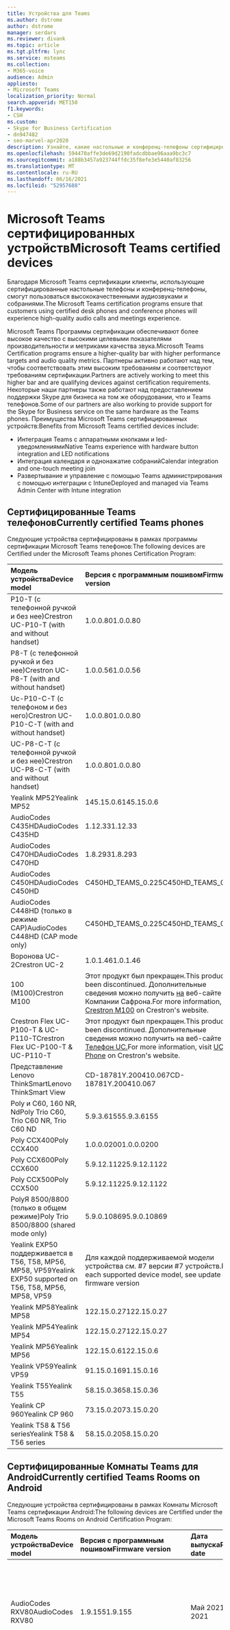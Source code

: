 ```yaml
---
title: Устройства для Teams
ms.author: dstrome
author: dstrome
manager: serdars
ms.reviewer: divank
ms.topic: article
ms.tgt.pltfrm: lync
ms.service: msteams
ms.collection:
- M365-voice
audience: Admin
appliesto:
- Microsoft Teams
localization_priority: Normal
search.appverid: MET150
f1.keywords:
- CSH
ms.custom:
- Skype for Business Certification
- dn947482
- seo-marvel-apr2020
description: Узнайте, какие настольные и конференц-телефоны сертифицированы для Microsoft Teams для получения наилучших результатов.
ms.openlocfilehash: 594470affe3de69d2190fadcdbbae96aaa9bc3c7
ms.sourcegitcommit: a188b3457a923744ffdc35f8efe3e5440af83256
ms.translationtype: MT
ms.contentlocale: ru-RU
ms.lasthandoff: 06/16/2021
ms.locfileid: "52957688"
---
```

# <a name="microsoft-teams-certified-devices"></a><span data-ttu-id="11797-103">Microsoft Teams сертифицированных устройств</span><span class="sxs-lookup"><span data-stu-id="11797-103">Microsoft Teams certified devices</span></span>

<span data-ttu-id="11797-104">Благодаря Microsoft Teams сертификации клиенты, использующие сертифицированные настольные телефоны и конференц-телефоны, смогут пользоваться высококачественными аудиозвуками и собраниями.</span><span class="sxs-lookup"><span data-stu-id="11797-104">The Microsoft Teams certification programs ensure that customers using certified desk phones and conference phones will experience high-quality audio calls and meetings experience.</span></span>

<span data-ttu-id="11797-105">Microsoft Teams Программы сертификации обеспечивают более высокое качество с высокими целевыми показателями производительности и метриками качества звука.</span><span class="sxs-lookup"><span data-stu-id="11797-105">Microsoft Teams Certification programs ensure a higher-quality bar with higher performance targets and audio quality metrics.</span></span> <span data-ttu-id="11797-106">Партнеры активно работают над тем, чтобы соответствовать этим высоким требованиям и соответствуют требованиям сертификации.</span><span class="sxs-lookup"><span data-stu-id="11797-106">Partners are actively working to meet this higher bar and are qualifying devices against certification requirements.</span></span> <span data-ttu-id="11797-107">Некоторые наши партнеры также работают над предоставлением поддержки Skype для бизнеса на том же оборудовании, что и Teams телефонов.</span><span class="sxs-lookup"><span data-stu-id="11797-107">Some of our partners are also working to provide support for the Skype for Business service on the same hardware as the Teams phones.</span></span> <span data-ttu-id="11797-108">Преимущества Microsoft Teams сертифицированных устройств:</span><span class="sxs-lookup"><span data-stu-id="11797-108">Benefits from Microsoft Teams certified devices include:</span></span>

- <span data-ttu-id="11797-109">Интеграция Teams с аппаратными кнопками и led-уведомлениями</span><span class="sxs-lookup"><span data-stu-id="11797-109">Native Teams experience with hardware button integration and LED notifications</span></span>
- <span data-ttu-id="11797-110">Интеграция календаря и однонажатие собраний</span><span class="sxs-lookup"><span data-stu-id="11797-110">Calendar integration and one-touch meeting join</span></span>
- <span data-ttu-id="11797-111">Развертывание и управление с помощью Teams администрирования с помощью интеграции с Intune</span><span class="sxs-lookup"><span data-stu-id="11797-111">Deployed and managed via Teams Admin Center with Intune integration</span></span>

## <a name="currently-certified-teams-phones"></a><span data-ttu-id="11797-112">Сертифицированные Teams телефонов</span><span class="sxs-lookup"><span data-stu-id="11797-112">Currently certified Teams phones</span></span>

<span data-ttu-id="11797-113">Следующие устройства сертифицированы в рамках программы сертификации Microsoft Teams телефонов:</span><span class="sxs-lookup"><span data-stu-id="11797-113">The following devices are Certified under the Microsoft Teams phones Certification Program:</span></span>

|<span data-ttu-id="11797-114">Модель устройства</span><span class="sxs-lookup"><span data-stu-id="11797-114">Device model</span></span>                         | <span data-ttu-id="11797-115">Версия с программным пошивом</span><span class="sxs-lookup"><span data-stu-id="11797-115">Firmware version</span></span>                                                                                                                                                                                                                           | <span data-ttu-id="11797-116">Дата выпуска</span><span class="sxs-lookup"><span data-stu-id="11797-116">Release date</span></span>
|:---------------------------------------|:-------------------------------------------------------------------------------------------------------------------------------------------------------------------------------------------------------------------------------------------|:-----------------------------|
| <span data-ttu-id="11797-117">P10-T (с телефонной ручкой и без нее)</span><span class="sxs-lookup"><span data-stu-id="11797-117">Crestron UC-P10-T (with and without handset)</span></span>    | <span data-ttu-id="11797-118">1.0.0.80</span><span class="sxs-lookup"><span data-stu-id="11797-118">1.0.0.80</span></span>                                                 | <span data-ttu-id="11797-119">Май 2021 г.</span><span class="sxs-lookup"><span data-stu-id="11797-119">May 2021</span></span>             |
| <span data-ttu-id="11797-120">P8-T (с телефонной ручкой и без нее)</span><span class="sxs-lookup"><span data-stu-id="11797-120">Crestron UC-P8-T (with and without handset)</span></span>     | <span data-ttu-id="11797-121">1.0.0.56</span><span class="sxs-lookup"><span data-stu-id="11797-121">1.0.0.56</span></span>                                                 | <span data-ttu-id="11797-122">Февраль 2021 г.</span><span class="sxs-lookup"><span data-stu-id="11797-122">February 2021</span></span>        
| <span data-ttu-id="11797-123">Uc-P10-C-T (с телефоном и без него)</span><span class="sxs-lookup"><span data-stu-id="11797-123">Crestron UC-P10-C-T (with and without handset)</span></span>  | <span data-ttu-id="11797-124">1.0.0.80</span><span class="sxs-lookup"><span data-stu-id="11797-124">1.0.0.80</span></span>                                                 | <span data-ttu-id="11797-125">Май 2021 г.</span><span class="sxs-lookup"><span data-stu-id="11797-125">May 2021</span></span>                     |
| <span data-ttu-id="11797-126">UC-P8-C-T (с телефонной ручкой и без нее)</span><span class="sxs-lookup"><span data-stu-id="11797-126">Crestron UC-P8-C-T (with and without handset)</span></span>   | <span data-ttu-id="11797-127">1.0.0.80</span><span class="sxs-lookup"><span data-stu-id="11797-127">1.0.0.80</span></span>                                                 | <span data-ttu-id="11797-128">Май 2021 г.</span><span class="sxs-lookup"><span data-stu-id="11797-128">May 2021</span></span>                     |
| <span data-ttu-id="11797-129">Yealink MP52</span><span class="sxs-lookup"><span data-stu-id="11797-129">Yealink MP52</span></span>                           | <span data-ttu-id="11797-130">145.15.0.6</span><span class="sxs-lookup"><span data-stu-id="11797-130">145.15.0.6</span></span>                                               | <span data-ttu-id="11797-131">Апрель 2021 г.</span><span class="sxs-lookup"><span data-stu-id="11797-131">April 2021</span></span>                   |
| <span data-ttu-id="11797-132">AudioCodes C435HD</span><span class="sxs-lookup"><span data-stu-id="11797-132">AudioCodes C435HD</span></span>                      | <span data-ttu-id="11797-133">1.12.33</span><span class="sxs-lookup"><span data-stu-id="11797-133">1.12.33</span></span>                                                  | <span data-ttu-id="11797-134">Апрель 2021 г.</span><span class="sxs-lookup"><span data-stu-id="11797-134">April 2021</span></span>                   |
| <span data-ttu-id="11797-135">AudioCodes C470HD</span><span class="sxs-lookup"><span data-stu-id="11797-135">AudioCodes C470HD</span></span>                      | <span data-ttu-id="11797-136">1.8.293</span><span class="sxs-lookup"><span data-stu-id="11797-136">1.8.293</span></span>                                                  | <span data-ttu-id="11797-137">Январь 2021 г.</span><span class="sxs-lookup"><span data-stu-id="11797-137">January 2021</span></span>                 |
| <span data-ttu-id="11797-138">AudioCodes C450HD</span><span class="sxs-lookup"><span data-stu-id="11797-138">AudioCodes C450HD</span></span>                      | <span data-ttu-id="11797-139">C450HD_TEAMS_0.225</span><span class="sxs-lookup"><span data-stu-id="11797-139">C450HD_TEAMS_0.225</span></span>                                       | <span data-ttu-id="11797-140">Март 2019 г.</span><span class="sxs-lookup"><span data-stu-id="11797-140">March 2019</span></span>                   |
| <span data-ttu-id="11797-141">AudioCodes C448HD (только в режиме CAP)</span><span class="sxs-lookup"><span data-stu-id="11797-141">AudioCodes C448HD (CAP mode only)</span></span>      | <span data-ttu-id="11797-142">C450HD_TEAMS_0.225</span><span class="sxs-lookup"><span data-stu-id="11797-142">C450HD_TEAMS_0.225</span></span>                                       | <span data-ttu-id="11797-143">Март 2019 г.</span><span class="sxs-lookup"><span data-stu-id="11797-143">March 2019</span></span>                   |
| <span data-ttu-id="11797-144">Воронова UC-2</span><span class="sxs-lookup"><span data-stu-id="11797-144">Crestron UC-2</span></span>                          |<span data-ttu-id="11797-145">1.0.1.46</span><span class="sxs-lookup"><span data-stu-id="11797-145">1.0.1.46</span></span>                                                  | <span data-ttu-id="11797-146">Июль 2020 г.</span><span class="sxs-lookup"><span data-stu-id="11797-146">July 2020</span></span>                    |
| <span data-ttu-id="11797-147">100 (M100)</span><span class="sxs-lookup"><span data-stu-id="11797-147">Crestron M100</span></span>                          | <span data-ttu-id="11797-148">Этот продукт был прекращен.</span><span class="sxs-lookup"><span data-stu-id="11797-148">This product has been discontinued.</span></span> <span data-ttu-id="11797-149">Дополнительные сведения можно получить [на](https://www.crestron.com/Products/Workspace-Solutions/Unified-Communications/Crestron-Flex-Tabletop-Conferencing-Systems/UC-M100-T) веб-сайте Компании Сафрона.</span><span class="sxs-lookup"><span data-stu-id="11797-149">For more information, visit [Crestron M100](https://www.crestron.com/Products/Workspace-Solutions/Unified-Communications/Crestron-Flex-Tabletop-Conferencing-Systems/UC-M100-T) on Crestron's website.</span></span> | <span data-ttu-id="11797-150">Прекращено (11.05.2020)</span><span class="sxs-lookup"><span data-stu-id="11797-150">Discontinued (5/11/2020)</span></span> |
| <span data-ttu-id="11797-151">Crestron Flex UC-P100-T & UC-P110-T</span><span class="sxs-lookup"><span data-stu-id="11797-151">Crestron Flex UC-P100-T & UC-P110-T</span></span>    | <span data-ttu-id="11797-152">Этот продукт был прекращен.</span><span class="sxs-lookup"><span data-stu-id="11797-152">This product has been discontinued.</span></span> <span data-ttu-id="11797-153">Дополнительные сведения можно получить на веб-сайте [Телефон UC.](https://www.crestron.com/Products/Workspace-Solutions/Unified-Communications/Crestron-Flex-Accessories/UC-PHONE-T-PLUS)</span><span class="sxs-lookup"><span data-stu-id="11797-153">For more information, visit [UC Phone](https://www.crestron.com/Products/Workspace-Solutions/Unified-Communications/Crestron-Flex-Accessories/UC-PHONE-T-PLUS) on Crestron's website.</span></span>                  | <span data-ttu-id="11797-154">Прекращено (11.05.2020)</span><span class="sxs-lookup"><span data-stu-id="11797-154">Discontinued (5/11/2020)</span></span> |
| <span data-ttu-id="11797-155">Представление Lenovo ThinkSmart</span><span class="sxs-lookup"><span data-stu-id="11797-155">Lenovo ThinkSmart View</span></span>                 | <span data-ttu-id="11797-156">CD-18781Y.200410.067</span><span class="sxs-lookup"><span data-stu-id="11797-156">CD-18781Y.200410.067</span></span>                                                                                                                                                                                                                       | <span data-ttu-id="11797-157">Апрель 2020 г.</span><span class="sxs-lookup"><span data-stu-id="11797-157">April 2020</span></span>                   |
| <span data-ttu-id="11797-158">Poly и C60, 160 NR, Nd</span><span class="sxs-lookup"><span data-stu-id="11797-158">Poly Trio C60, Trio C60 NR, Trio C60 ND</span></span> | <span data-ttu-id="11797-159">5.9.3.6155</span><span class="sxs-lookup"><span data-stu-id="11797-159">5.9.3.6155</span></span>                                                                                                                                                                                                                                 | <span data-ttu-id="11797-160">Апрель 2020 г.</span><span class="sxs-lookup"><span data-stu-id="11797-160">April 2020</span></span>                   |
| <span data-ttu-id="11797-161">Poly CCX400</span><span class="sxs-lookup"><span data-stu-id="11797-161">Poly CCX400</span></span>                            | <span data-ttu-id="11797-162">1.0.0.0200</span><span class="sxs-lookup"><span data-stu-id="11797-162">1.0.0.0200</span></span>                                                                                                                                                                                                                                 | <span data-ttu-id="11797-163">Январь 2020 г.</span><span class="sxs-lookup"><span data-stu-id="11797-163">January 2020</span></span>                 |
| <span data-ttu-id="11797-164">Poly CCX600</span><span class="sxs-lookup"><span data-stu-id="11797-164">Poly CCX600</span></span>                            | <span data-ttu-id="11797-165">5.9.12.1122</span><span class="sxs-lookup"><span data-stu-id="11797-165">5.9.12.1122</span></span>                                                                                                                                                                                                                                | <span data-ttu-id="11797-166">Январь 2020 г.</span><span class="sxs-lookup"><span data-stu-id="11797-166">January 2020</span></span>                 |
| <span data-ttu-id="11797-167">Poly CCX500</span><span class="sxs-lookup"><span data-stu-id="11797-167">Poly CCX500</span></span>                            | <span data-ttu-id="11797-168">5.9.12.1122</span><span class="sxs-lookup"><span data-stu-id="11797-168">5.9.12.1122</span></span>                                                                                                                                                                                                                                | <span data-ttu-id="11797-169">Декабрь 2019 г.</span><span class="sxs-lookup"><span data-stu-id="11797-169">December 2019</span></span>                |
| <span data-ttu-id="11797-170">PolyЯ 8500/8800 (только в общем режиме)</span><span class="sxs-lookup"><span data-stu-id="11797-170">Poly Trio 8500/8800 (shared mode only)</span></span> | <span data-ttu-id="11797-171">5.9.0.10869</span><span class="sxs-lookup"><span data-stu-id="11797-171">5.9.0.10869</span></span>                                                                                                                                                                                                                                | <span data-ttu-id="11797-172">Июнь 2019 г.</span><span class="sxs-lookup"><span data-stu-id="11797-172">June 2019</span></span>                    |
| <span data-ttu-id="11797-173">Yealink EXP50 поддерживается в T56, T58, MP56, MP58, VP59</span><span class="sxs-lookup"><span data-stu-id="11797-173">Yealink EXP50 supported on T56, T58, MP56, MP58, VP59</span></span>| <span data-ttu-id="11797-174">Для каждой поддерживаемой модели устройства см. #7 версии #7 устройств.</span><span class="sxs-lookup"><span data-stu-id="11797-174">For each supported device model, see update #7 firmware version</span></span> | <span data-ttu-id="11797-175">Январь 2021 г.</span><span class="sxs-lookup"><span data-stu-id="11797-175">January 2021</span></span> |
| <span data-ttu-id="11797-176">Yealink MP58</span><span class="sxs-lookup"><span data-stu-id="11797-176">Yealink MP58</span></span> | <span data-ttu-id="11797-177">122.15.0.27</span><span class="sxs-lookup"><span data-stu-id="11797-177">122.15.0.27</span></span>| <span data-ttu-id="11797-178">Декабрь 2020 г.</span><span class="sxs-lookup"><span data-stu-id="11797-178">December 2020</span></span> |
| <span data-ttu-id="11797-179">Yealink MP54</span><span class="sxs-lookup"><span data-stu-id="11797-179">Yealink MP54</span></span> | <span data-ttu-id="11797-180">122.15.0.27</span><span class="sxs-lookup"><span data-stu-id="11797-180">122.15.0.27</span></span>| <span data-ttu-id="11797-181">Ноябрь 2020 г.</span><span class="sxs-lookup"><span data-stu-id="11797-181">November 2020</span></span> |
| <span data-ttu-id="11797-182">Yealink MP56</span><span class="sxs-lookup"><span data-stu-id="11797-182">Yealink MP56</span></span> | <span data-ttu-id="11797-183">122.15.0.6</span><span class="sxs-lookup"><span data-stu-id="11797-183">122.15.0.6</span></span> | <span data-ttu-id="11797-184">Март 2020 г.</span><span class="sxs-lookup"><span data-stu-id="11797-184">March 2020</span></span>    |
| <span data-ttu-id="11797-185">Yealink VP59</span><span class="sxs-lookup"><span data-stu-id="11797-185">Yealink VP59</span></span> | <span data-ttu-id="11797-186">91.15.0.16</span><span class="sxs-lookup"><span data-stu-id="11797-186">91.15.0.16</span></span> | <span data-ttu-id="11797-187">Июнь 2019 г.</span><span class="sxs-lookup"><span data-stu-id="11797-187">June 2019</span></span>     |
| <span data-ttu-id="11797-188">Yealink T55</span><span class="sxs-lookup"><span data-stu-id="11797-188">Yealink T55</span></span>  | <span data-ttu-id="11797-189">58.15.0.36</span><span class="sxs-lookup"><span data-stu-id="11797-189">58.15.0.36</span></span> | <span data-ttu-id="11797-190">Май 2019 г.</span><span class="sxs-lookup"><span data-stu-id="11797-190">May 2019</span></span>      |
| <span data-ttu-id="11797-191">Yealink CP 960</span><span class="sxs-lookup"><span data-stu-id="11797-191">Yealink CP 960</span></span>| <span data-ttu-id="11797-192">73.15.0.20</span><span class="sxs-lookup"><span data-stu-id="11797-192">73.15.0.20</span></span> | <span data-ttu-id="11797-193">Декабрь 2018 г.</span><span class="sxs-lookup"><span data-stu-id="11797-193">December 2018</span></span>|
| <span data-ttu-id="11797-194">Yealink T58 & T56 series</span><span class="sxs-lookup"><span data-stu-id="11797-194">Yealink T58 & T56 series</span></span> | <span data-ttu-id="11797-195">58.15.0.20</span><span class="sxs-lookup"><span data-stu-id="11797-195">58.15.0.20</span></span> | <span data-ttu-id="11797-196">Декабрь 2018 г.</span><span class="sxs-lookup"><span data-stu-id="11797-196">December 2018</span></span> |

## <a name="currently-certified-teams-rooms-on-android"></a><span data-ttu-id="11797-197">Сертифицированные Комнаты Teams для Android</span><span class="sxs-lookup"><span data-stu-id="11797-197">Currently certified Teams Rooms on Android</span></span>

<span data-ttu-id="11797-198">Следующие устройства сертифицированы в рамках Комнаты Microsoft Teams сертификации Android:</span><span class="sxs-lookup"><span data-stu-id="11797-198">The following devices are Certified under the Microsoft Teams Rooms on Android Certification Program:</span></span>

| <span data-ttu-id="11797-199">Модель устройства</span><span class="sxs-lookup"><span data-stu-id="11797-199">Device model</span></span> | <span data-ttu-id="11797-200">Версия с программным пошивом</span><span class="sxs-lookup"><span data-stu-id="11797-200">Firmware version</span></span> | <span data-ttu-id="11797-201">Дата выпуска</span><span class="sxs-lookup"><span data-stu-id="11797-201">Release date</span></span>  | <span data-ttu-id="11797-202">Размер комнаты</span><span class="sxs-lookup"><span data-stu-id="11797-202">Room size</span></span>                                        |
|:------------------------|:-----------------|:--------------|:----------------------------------------------------------|
| <span data-ttu-id="11797-203">AudioCodes RXV80</span><span class="sxs-lookup"><span data-stu-id="11797-203">AudioCodes RXV80</span></span> | <span data-ttu-id="11797-204">1.9.155</span><span class="sxs-lookup"><span data-stu-id="11797-204">1.9.155</span></span>        |   <span data-ttu-id="11797-205">Май 2021 г.</span><span class="sxs-lookup"><span data-stu-id="11797-205">May 2021</span></span>  | <span data-ttu-id="11797-206">Фокус-комната(3m x 3m)</span><span class="sxs-lookup"><span data-stu-id="11797-206">Focus room(3m x 3m)</span></span> </br> <span data-ttu-id="11797-207">Небольшая комната для собраний(4,5 м x 4,5 м)</span><span class="sxs-lookup"><span data-stu-id="11797-207">Small meeting room(4.5m x 4.5m)</span></span> |
| <span data-ttu-id="11797-208">EPOS EXPAND Vision 3T</span><span class="sxs-lookup"><span data-stu-id="11797-208">EPOS EXPAND Vision 3T</span></span>       | <span data-ttu-id="11797-209">1.2.0.21102.03</span><span class="sxs-lookup"><span data-stu-id="11797-209">1.2.0.21102.03</span></span>    | <span data-ttu-id="11797-210">Апрель 2021 г.</span><span class="sxs-lookup"><span data-stu-id="11797-210">April 2021</span></span> | <span data-ttu-id="11797-211">Фокус-комната(3m x 3m)</span><span class="sxs-lookup"><span data-stu-id="11797-211">Focus room(3m x 3m)</span></span> </br> <span data-ttu-id="11797-212">Небольшая комната для собраний(4,5 м x 4,5 м)</span><span class="sxs-lookup"><span data-stu-id="11797-212">Small meeting room(4.5m x 4.5m)</span></span> |
| <span data-ttu-id="11797-213">Панель собраний Yealink A30</span><span class="sxs-lookup"><span data-stu-id="11797-213">Yealink MeetingBar A30</span></span>       | <span data-ttu-id="11797-214">133.15.0.52</span><span class="sxs-lookup"><span data-stu-id="11797-214">133.15.0.52</span></span>    | <span data-ttu-id="11797-215">Март 2021 г.</span><span class="sxs-lookup"><span data-stu-id="11797-215">March 2021</span></span> | <span data-ttu-id="11797-216">Комната среднего размера (4,5 м x 6 м)</span><span class="sxs-lookup"><span data-stu-id="11797-216">Medium size room (4.5m x 6m)</span></span> |
| <span data-ttu-id="11797-217">Сенсорная консоль Yealink CTP18</span><span class="sxs-lookup"><span data-stu-id="11797-217">Yealink CTP18 touch console</span></span>  | <span data-ttu-id="11797-218">137.15.0.28</span><span class="sxs-lookup"><span data-stu-id="11797-218">137.15.0.28</span></span>    | <span data-ttu-id="11797-219">Март 2021 г.</span><span class="sxs-lookup"><span data-stu-id="11797-219">March 2021</span></span> | <span data-ttu-id="11797-220">Совместим с yealink MeetingBar A20 и Yealink MeetingBar A30</span><span class="sxs-lookup"><span data-stu-id="11797-220">Compatible with Yealink MeetingBar A20 and Yealink MeetingBar A30</span></span> |
| <span data-ttu-id="11797-221">Панель собраний Yealink A20</span><span class="sxs-lookup"><span data-stu-id="11797-221">Yealink MeetingBar A20</span></span>  | <span data-ttu-id="11797-222">133.15.0.19</span><span class="sxs-lookup"><span data-stu-id="11797-222">133.15.0.19</span></span>      | <span data-ttu-id="11797-223">Ноябрь 2020 г.</span><span class="sxs-lookup"><span data-stu-id="11797-223">November 2020</span></span> | <span data-ttu-id="11797-224">Фокус-комната(3m x 3m)</span><span class="sxs-lookup"><span data-stu-id="11797-224">Focus room(3m x 3m)</span></span> </br> <span data-ttu-id="11797-225">Небольшая комната для собраний(4,5 м x 4,5 м)</span><span class="sxs-lookup"><span data-stu-id="11797-225">Small meeting room(4.5m x 4.5m)</span></span> |
| <span data-ttu-id="11797-226">Poly Studio X30</span><span class="sxs-lookup"><span data-stu-id="11797-226">Poly Studio X30</span></span>         | <span data-ttu-id="11797-227">3.1.1.216109</span><span class="sxs-lookup"><span data-stu-id="11797-227">3.1.1.216109</span></span>     | <span data-ttu-id="11797-228">Июнь 2020 г.</span><span class="sxs-lookup"><span data-stu-id="11797-228">June 2020</span></span>     | <span data-ttu-id="11797-229">Фокус-комната(3m x 3m)</span><span class="sxs-lookup"><span data-stu-id="11797-229">Focus room(3m x 3m)</span></span> </br> <span data-ttu-id="11797-230">Небольшая комната для собраний(4,5 м x 4,5 м)</span><span class="sxs-lookup"><span data-stu-id="11797-230">Small meeting room(4.5m x 4.5m)</span></span> |
| <span data-ttu-id="11797-231">Poly Studio X50</span><span class="sxs-lookup"><span data-stu-id="11797-231">Poly Studio X50</span></span>         | <span data-ttu-id="11797-232">3.1.1.216109</span><span class="sxs-lookup"><span data-stu-id="11797-232">3.1.1.216109</span></span>     | <span data-ttu-id="11797-233">Июнь 2020 г.</span><span class="sxs-lookup"><span data-stu-id="11797-233">June 2020</span></span>     | <span data-ttu-id="11797-234">Фокус-комната(3m x 3m)</span><span class="sxs-lookup"><span data-stu-id="11797-234">Focus room(3m x 3m)</span></span> </br> <span data-ttu-id="11797-235">Небольшая комната для собраний(4,5 м x 4,5 м)</span><span class="sxs-lookup"><span data-stu-id="11797-235">Small meeting room(4.5m x 4.5m)</span></span> |
| <span data-ttu-id="11797-236">Poly TC8</span><span class="sxs-lookup"><span data-stu-id="11797-236">Poly TC8</span></span>                | <span data-ttu-id="11797-237">3.3.2.210441</span><span class="sxs-lookup"><span data-stu-id="11797-237">3.3.2.210441</span></span>     | <span data-ttu-id="11797-238">Март 2021 г.</span><span class="sxs-lookup"><span data-stu-id="11797-238">March 2021</span></span>    | <span data-ttu-id="11797-239">Совместим с Poly Studio X30 и Poly Studio X50</span><span class="sxs-lookup"><span data-stu-id="11797-239">Compatible with Poly Studio X30 and Poly Studio X50</span></span> |
| <span data-ttu-id="11797-240">Yealink VC210</span><span class="sxs-lookup"><span data-stu-id="11797-240">Yealink VC210</span></span>           | <span data-ttu-id="11797-241">118.15.0.14</span><span class="sxs-lookup"><span data-stu-id="11797-241">118.15.0.14</span></span>      | <span data-ttu-id="11797-242">Февраль 2020 г.</span><span class="sxs-lookup"><span data-stu-id="11797-242">February 2020</span></span> | <span data-ttu-id="11797-243">Фокус-комната(3m x 3m)</span><span class="sxs-lookup"><span data-stu-id="11797-243">Focus room(3m x 3m)</span></span> </br> <span data-ttu-id="11797-244">Небольшая комната для собраний(4,5 м x 4,5 м)</span><span class="sxs-lookup"><span data-stu-id="11797-244">Small meeting room(4.5m x 4.5m)</span></span> |

## <a name="currently-certified-teams-displays"></a><span data-ttu-id="11797-245">В настоящее время Teams дисплеи</span><span class="sxs-lookup"><span data-stu-id="11797-245">Currently certified Teams Displays</span></span>

<span data-ttu-id="11797-246">Следующие устройства сертифицированы в программе сертификации Microsoft Teams Android.</span><span class="sxs-lookup"><span data-stu-id="11797-246">The following devices are Certified under the Microsoft Teams Displays Android Certification Program:</span></span>

| <span data-ttu-id="11797-247">Модель устройства</span><span class="sxs-lookup"><span data-stu-id="11797-247">Device model</span></span> | <span data-ttu-id="11797-248">Версия программы-программы</span><span class="sxs-lookup"><span data-stu-id="11797-248">Firmware version</span></span> | <span data-ttu-id="11797-249">Дата выпуска</span><span class="sxs-lookup"><span data-stu-id="11797-249">Release date</span></span>  |
|:------------------------|:-----------------|:--------------|
|<span data-ttu-id="11797-250">Представление Lenovo ThinkSmart</span><span class="sxs-lookup"><span data-stu-id="11797-250">Lenovo ThinkSmart View</span></span>|<span data-ttu-id="11797-251">CD-18781Y.201006.099</span><span class="sxs-lookup"><span data-stu-id="11797-251">CD-18781Y.201006.099</span></span>|<span data-ttu-id="11797-252">Октябрь 2020 г.</span><span class="sxs-lookup"><span data-stu-id="11797-252">October 2020</span></span> |

## <a name="currently-certified-teams-panels"></a><span data-ttu-id="11797-253">Сертифицированные Teams панели</span><span class="sxs-lookup"><span data-stu-id="11797-253">Currently certified Teams panels</span></span>
<span data-ttu-id="11797-254">Следующие устройства сертифицированы в программе сертификации Microsoft Teams панели сертификации:</span><span class="sxs-lookup"><span data-stu-id="11797-254">The following devices are Certified under the Microsoft Teams panels Certification Program:</span></span>

| <span data-ttu-id="11797-255">Модель устройства</span><span class="sxs-lookup"><span data-stu-id="11797-255">Device model</span></span>| <span data-ttu-id="11797-256">Версия программы-программы</span><span class="sxs-lookup"><span data-stu-id="11797-256">Firmware version</span></span> | <span data-ttu-id="11797-257">Дата выпуска</span><span class="sxs-lookup"><span data-stu-id="11797-257">Release date</span></span>  |                                         
|:------------------------|:-----------------|:--------------|
|<span data-ttu-id="11797-258">Crestron TSS-770</span><span class="sxs-lookup"><span data-stu-id="11797-258">Crestron TSS-770</span></span> | <span data-ttu-id="11797-259">1.003.0082</span><span class="sxs-lookup"><span data-stu-id="11797-259">1.003.0082</span></span> |<span data-ttu-id="11797-260">Февраль 2021 г.</span><span class="sxs-lookup"><span data-stu-id="11797-260">February 2021</span></span> |
|<span data-ttu-id="11797-261">Crestron TSS-1070</span><span class="sxs-lookup"><span data-stu-id="11797-261">Crestron TSS-1070</span></span> | <span data-ttu-id="11797-262">1.003.0082</span><span class="sxs-lookup"><span data-stu-id="11797-262">1.003.0082</span></span> |<span data-ttu-id="11797-263">Февраль 2021 г.</span><span class="sxs-lookup"><span data-stu-id="11797-263">February 2021</span></span> |
|<span data-ttu-id="11797-264">Yealink RoomPanel</span><span class="sxs-lookup"><span data-stu-id="11797-264">Yealink RoomPanel</span></span> | <span data-ttu-id="11797-265">147.15.0.2</span><span class="sxs-lookup"><span data-stu-id="11797-265">147.15.0.2</span></span> |<span data-ttu-id="11797-266">Май 2021 г.</span><span class="sxs-lookup"><span data-stu-id="11797-266">May 2021</span></span> |

### <a name="product-release-information-for-teams-phones"></a><span data-ttu-id="11797-267">Сведения о выпуске продукта для Teams телефонов</span><span class="sxs-lookup"><span data-stu-id="11797-267">Product release information for Teams phones</span></span>

<span data-ttu-id="11797-268">Ниже 2010 г. Teams версии приложения для телефона и программы для дома.</span><span class="sxs-lookup"><span data-stu-id="11797-268">The following are the latest Teams phone app and firmware versions.</span></span>

#### <a name="app-versions"></a><span data-ttu-id="11797-269">Версии приложений</span><span class="sxs-lookup"><span data-stu-id="11797-269">App versions</span></span>

| <span data-ttu-id="11797-270">Выпуск продукта</span><span class="sxs-lookup"><span data-stu-id="11797-270">Product release</span></span> | <span data-ttu-id="11797-271">Дата выпуска</span><span class="sxs-lookup"><span data-stu-id="11797-271">Release date</span></span>  | <span data-ttu-id="11797-272">Microsoft Teams версии приложения</span><span class="sxs-lookup"><span data-stu-id="11797-272">Microsoft Teams app version</span></span> | <span data-ttu-id="11797-273">Корпоративный портал версии</span><span class="sxs-lookup"><span data-stu-id="11797-273">Company Portal version</span></span> | <span data-ttu-id="11797-274">Версия агента администратора</span><span class="sxs-lookup"><span data-stu-id="11797-274">Admin Agent version</span></span> |
|:----------------|:--------------|:----------------------------|:-----------------------|:--------------------|
| <span data-ttu-id="11797-275">Обновление за 2021 #2A</span><span class="sxs-lookup"><span data-stu-id="11797-275">2021 Update #2A</span></span> | <span data-ttu-id="11797-276">10 июня 2021 г.</span><span class="sxs-lookup"><span data-stu-id="11797-276">June 10th, 2021</span></span>  |<span data-ttu-id="11797-277">1449/1.0.94.2021052803</span><span class="sxs-lookup"><span data-stu-id="11797-277">1449/1.0.94.2021052803</span></span>|  <span data-ttu-id="11797-278">5.0.5088.0</span><span class="sxs-lookup"><span data-stu-id="11797-278">5.0.5088.0</span></span> |  <span data-ttu-id="11797-279">1.0.0.202103160138.product (256)</span><span class="sxs-lookup"><span data-stu-id="11797-279">1.0.0.202103160138.product (256)</span></span> |
| <span data-ttu-id="11797-280">Обновление за 2021 #2</span><span class="sxs-lookup"><span data-stu-id="11797-280">2021 Update #2</span></span>  | <span data-ttu-id="11797-281">8 июня 2021 г.</span><span class="sxs-lookup"><span data-stu-id="11797-281">June 8th, 2021</span></span>  |<span data-ttu-id="11797-282">1449/1.0.94.2021051303</span><span class="sxs-lookup"><span data-stu-id="11797-282">1449/1.0.94.2021051303</span></span>|  <span data-ttu-id="11797-283">5.0.5088.0</span><span class="sxs-lookup"><span data-stu-id="11797-283">5.0.5088.0</span></span> |  <span data-ttu-id="11797-284">1.0.0.202103160138.product (256)</span><span class="sxs-lookup"><span data-stu-id="11797-284">1.0.0.202103160138.product (256)</span></span> |
| <span data-ttu-id="11797-285">Обновление за 2021 #1A</span><span class="sxs-lookup"><span data-stu-id="11797-285">2021 Update #1A</span></span> | <span data-ttu-id="11797-286">5 апреля 2021 г.</span><span class="sxs-lookup"><span data-stu-id="11797-286">April 5th, 2021</span></span>  |<span data-ttu-id="11797-287">1449/1.0.94.2021033002</span><span class="sxs-lookup"><span data-stu-id="11797-287">1449/1.0.94.2021033002</span></span>|  <span data-ttu-id="11797-288">5.0.5045.0</span><span class="sxs-lookup"><span data-stu-id="11797-288">5.0.5045.0</span></span> |  <span data-ttu-id="11797-289">1.0.0.202101280722.product (253)</span><span class="sxs-lookup"><span data-stu-id="11797-289">1.0.0.202101280722.product (253)</span></span> |
| <span data-ttu-id="11797-290">Обновление за 2021 #1</span><span class="sxs-lookup"><span data-stu-id="11797-290">2021 Update #1</span></span>  | <span data-ttu-id="11797-291">26 марта 2021 г.</span><span class="sxs-lookup"><span data-stu-id="11797-291">March 26, 2021</span></span>  |<span data-ttu-id="11797-292">1449/1.0.94.2021022403</span><span class="sxs-lookup"><span data-stu-id="11797-292">1449/1.0.94.2021022403</span></span> |  <span data-ttu-id="11797-293">5.0.5045.0</span><span class="sxs-lookup"><span data-stu-id="11797-293">5.0.5045.0</span></span> |  <span data-ttu-id="11797-294">1.0.0.202101280722.product (253)</span><span class="sxs-lookup"><span data-stu-id="11797-294">1.0.0.202101280722.product (253)</span></span> |
| <span data-ttu-id="11797-295">Обновление до 2020 #7</span><span class="sxs-lookup"><span data-stu-id="11797-295">2020 Update #7</span></span>  | <span data-ttu-id="11797-296">8 декабря 2020 г.</span><span class="sxs-lookup"><span data-stu-id="11797-296">December 8, 2020</span></span>  |<span data-ttu-id="11797-297">1449/1.0.94.2020111101</span><span class="sxs-lookup"><span data-stu-id="11797-297">1449/1.0.94.2020111101</span></span> | <span data-ttu-id="11797-298">5.0.4927.0</span><span class="sxs-lookup"><span data-stu-id="11797-298">5.0.4927.0</span></span>            | <span data-ttu-id="11797-299">1.0.0.202010121132.product (223)</span><span class="sxs-lookup"><span data-stu-id="11797-299">1.0.0.202010121132.product (223)</span></span> |
| <span data-ttu-id="11797-300">Обновление до 2020 #6</span><span class="sxs-lookup"><span data-stu-id="11797-300">2020 Update #6</span></span>  | <span data-ttu-id="11797-301">12 октября 2020 г.</span><span class="sxs-lookup"><span data-stu-id="11797-301">October 12, 2020</span></span>  |<span data-ttu-id="11797-302">1449/1.0.94.2020091801</span><span class="sxs-lookup"><span data-stu-id="11797-302">1449/1.0.94.2020091801</span></span>     | <span data-ttu-id="11797-303">5.0.4912.0</span><span class="sxs-lookup"><span data-stu-id="11797-303">5.0.4912.0</span></span>             | <span data-ttu-id="11797-304">1.0.0.202006290446.product(216)</span><span class="sxs-lookup"><span data-stu-id="11797-304">1.0.0.202006290446.product(216)</span></span> |
| <span data-ttu-id="11797-305">Обновление до 2020 #5</span><span class="sxs-lookup"><span data-stu-id="11797-305">2020 Update #5</span></span>  | <span data-ttu-id="11797-306">31 августа 2020 г.</span><span class="sxs-lookup"><span data-stu-id="11797-306">August 31, 2020</span></span> | <span data-ttu-id="11797-307">1449/1.0.94.2020071702</span><span class="sxs-lookup"><span data-stu-id="11797-307">1449/1.0.94.2020071702</span></span>    | <span data-ttu-id="11797-308">5.0.4867.0</span><span class="sxs-lookup"><span data-stu-id="11797-308">5.0.4867.0</span></span>             | <span data-ttu-id="11797-309">1.0.0.202006290446.product(216)</span><span class="sxs-lookup"><span data-stu-id="11797-309">1.0.0.202006290446.product(216)</span></span> |
| <span data-ttu-id="11797-310">Обновление до 2020 #4</span><span class="sxs-lookup"><span data-stu-id="11797-310">2020 Update #4</span></span>  | <span data-ttu-id="11797-311">30 июня 2020 г.</span><span class="sxs-lookup"><span data-stu-id="11797-311">June 30, 2020</span></span> | <span data-ttu-id="11797-312">1449/1.0.94.2020051601</span><span class="sxs-lookup"><span data-stu-id="11797-312">1449/1.0.94.2020051601</span></span>      | <span data-ttu-id="11797-313">5.0.4771.0</span><span class="sxs-lookup"><span data-stu-id="11797-313">5.0.4771.0</span></span>             | <span data-ttu-id="11797-314">1.0.0.202005060552</span><span class="sxs-lookup"><span data-stu-id="11797-314">1.0.0.202005060552</span></span>  |
| <span data-ttu-id="11797-315">Обновление до 2020 #3</span><span class="sxs-lookup"><span data-stu-id="11797-315">2020 Update #3</span></span>  | <span data-ttu-id="11797-316">13 мая 2020 г.</span><span class="sxs-lookup"><span data-stu-id="11797-316">May 13, 2020</span></span>  | <span data-ttu-id="11797-317">1449/1.0.94.2020040801</span><span class="sxs-lookup"><span data-stu-id="11797-317">1449/1.0.94.2020040801</span></span>      | <span data-ttu-id="11797-318">5.0.4715.0</span><span class="sxs-lookup"><span data-stu-id="11797-318">5.0.4715.0</span></span>             | <span data-ttu-id="11797-319">1.210</span><span class="sxs-lookup"><span data-stu-id="11797-319">1.210</span></span>               |

#### <a name="firmware-versions"></a><span data-ttu-id="11797-320">Версии программного обеспечения</span><span class="sxs-lookup"><span data-stu-id="11797-320">Firmware versions</span></span>

<span data-ttu-id="11797-321">При установке новой версии программного обеспечения на устройстве можно определить соответствующие установленные версии приложения Microsoft Teams, Корпоративный портал и агента администрирования.</span><span class="sxs-lookup"><span data-stu-id="11797-321">When you install a new firmware version on your device, you can determine the corresponding installed versions of the Microsoft Teams app, Company Portal, and Admin Agent.</span></span> <span data-ttu-id="11797-322">Найдите выпуск продукта в **столбце** Включенный выпуск продукта, а затем найдите его в таблице предыдущих **версий** приложений.</span><span class="sxs-lookup"><span data-stu-id="11797-322">Find the product release in the **Included product release** column, and then look up the product release in the preceding **App versions** table.</span></span>

| <span data-ttu-id="11797-323">Модель устройства</span><span class="sxs-lookup"><span data-stu-id="11797-323">Device model</span></span>        | <span data-ttu-id="11797-324">Версия программы-программы</span><span class="sxs-lookup"><span data-stu-id="11797-324">Firmware version</span></span>     | <span data-ttu-id="11797-325">Включенный выпуск продукта</span><span class="sxs-lookup"><span data-stu-id="11797-325">Included product release</span></span>  |
|:--------------------|:---------------------|:-------------------------|
| <span data-ttu-id="11797-326">Poly Trio C60</span><span class="sxs-lookup"><span data-stu-id="11797-326">Poly Trio C60</span></span>   | <span data-ttu-id="11797-327">7.0.3.0342</span><span class="sxs-lookup"><span data-stu-id="11797-327">7.0.3.0342</span></span>  | <span data-ttu-id="11797-328">Обновление за 2021 #2</span><span class="sxs-lookup"><span data-stu-id="11797-328">2021 Update #2</span></span>                        |
| <span data-ttu-id="11797-329">Poly CCX400/CCX500/CCX600</span><span class="sxs-lookup"><span data-stu-id="11797-329">Poly CCX400/CCX500/CCX600</span></span>   | <span data-ttu-id="11797-330">7.0.3.0347</span><span class="sxs-lookup"><span data-stu-id="11797-330">7.0.3.0347</span></span> | <span data-ttu-id="11797-331">Обновление за 2021 #2</span><span class="sxs-lookup"><span data-stu-id="11797-331">2021 Update #2</span></span>                     |
| <span data-ttu-id="11797-332">Audio Codes C448HD/C450HD/C470HD</span><span class="sxs-lookup"><span data-stu-id="11797-332">Audio Codes C448HD/C450HD/C470HD</span></span>   | <span data-ttu-id="11797-333">1.10.143</span><span class="sxs-lookup"><span data-stu-id="11797-333">1.10.143</span></span>  | <span data-ttu-id="11797-334">Обновление за 2021 #2</span><span class="sxs-lookup"><span data-stu-id="11797-334">2021 Update #2</span></span>           |
| <span data-ttu-id="11797-335">Yealink T55/T56/T58</span><span class="sxs-lookup"><span data-stu-id="11797-335">Yealink T55/T56/T58</span></span>   | <span data-ttu-id="11797-336">58.15.0.131</span><span class="sxs-lookup"><span data-stu-id="11797-336">58.15.0.131</span></span>  | <span data-ttu-id="11797-337">Обновление за 2021 #2</span><span class="sxs-lookup"><span data-stu-id="11797-337">2021 Update #2</span></span>                       |
| <span data-ttu-id="11797-338">Yealink VP59</span><span class="sxs-lookup"><span data-stu-id="11797-338">Yealink VP59</span></span>   | <span data-ttu-id="11797-339">91.15.0.63</span><span class="sxs-lookup"><span data-stu-id="11797-339">91.15.0.63</span></span>  | <span data-ttu-id="11797-340">Обновление за 2021 #2</span><span class="sxs-lookup"><span data-stu-id="11797-340">2021 Update #2</span></span>                               |
| <span data-ttu-id="11797-341">Yealink CP960</span><span class="sxs-lookup"><span data-stu-id="11797-341">Yealink CP960</span></span>  |<span data-ttu-id="11797-342">73.15.0.126</span><span class="sxs-lookup"><span data-stu-id="11797-342">73.15.0.126</span></span>  | <span data-ttu-id="11797-343">Обновление за 2021 #2</span><span class="sxs-lookup"><span data-stu-id="11797-343">2021 Update #2</span></span>                               |
| <span data-ttu-id="11797-344">Yealink MP56/MP54/MP58</span><span class="sxs-lookup"><span data-stu-id="11797-344">Yealink MP56/MP54/MP58</span></span>  |<span data-ttu-id="11797-345">122.15.0.44</span><span class="sxs-lookup"><span data-stu-id="11797-345">122.15.0.44</span></span> | <span data-ttu-id="11797-346">Обновление за 2021 #2</span><span class="sxs-lookup"><span data-stu-id="11797-346">2021 Update #2</span></span>                       |
| <span data-ttu-id="11797-347">UC-2, UcRon</span><span class="sxs-lookup"><span data-stu-id="11797-347">Crestron UC-2</span></span>  |<span data-ttu-id="11797-348">1.0.3.66</span><span class="sxs-lookup"><span data-stu-id="11797-348">1.0.3.66</span></span> | <span data-ttu-id="11797-349">Обновление за 2021 #2</span><span class="sxs-lookup"><span data-stu-id="11797-349">2021 Update #2</span></span> |
| <span data-ttu-id="11797-350">Poly Trio C60</span><span class="sxs-lookup"><span data-stu-id="11797-350">Poly Trio C60</span></span>   | <span data-ttu-id="11797-351">7.0.2.1071</span><span class="sxs-lookup"><span data-stu-id="11797-351">7.0.2.1071</span></span>  | <span data-ttu-id="11797-352">Обновление за 2021 #1</span><span class="sxs-lookup"><span data-stu-id="11797-352">2021 Update #1</span></span>                        |
| <span data-ttu-id="11797-353">Poly CCX400/CCX500/CCX600</span><span class="sxs-lookup"><span data-stu-id="11797-353">Poly CCX400/CCX500/CCX600</span></span>   | <span data-ttu-id="11797-354">7.0.2.1072</span><span class="sxs-lookup"><span data-stu-id="11797-354">7.0.2.1072</span></span>  | <span data-ttu-id="11797-355">Обновление за 2021 #1</span><span class="sxs-lookup"><span data-stu-id="11797-355">2021 Update #1</span></span>                 |
| <span data-ttu-id="11797-356">Audio Codes C448HD/C450HD/C470HD</span><span class="sxs-lookup"><span data-stu-id="11797-356">Audio Codes C448HD/C450HD/C470HD</span></span>   | <span data-ttu-id="11797-357">1.10.120</span><span class="sxs-lookup"><span data-stu-id="11797-357">1.10.120</span></span>  | <span data-ttu-id="11797-358">Обновление за 2021 #1</span><span class="sxs-lookup"><span data-stu-id="11797-358">2021 Update #1</span></span>       |
| <span data-ttu-id="11797-359">Yealink T55/T56/T58</span><span class="sxs-lookup"><span data-stu-id="11797-359">Yealink T55/T56/T58</span></span>   | <span data-ttu-id="11797-360">58.15.0.124</span><span class="sxs-lookup"><span data-stu-id="11797-360">58.15.0.124</span></span>  | <span data-ttu-id="11797-361">Обновление за 2021 #1</span><span class="sxs-lookup"><span data-stu-id="11797-361">2021 Update #1</span></span>                      |
| <span data-ttu-id="11797-362">Yealink VP59</span><span class="sxs-lookup"><span data-stu-id="11797-362">Yealink VP59</span></span>   | <span data-ttu-id="11797-363">91.15.0.58</span><span class="sxs-lookup"><span data-stu-id="11797-363">91.15.0.58</span></span>  | <span data-ttu-id="11797-364">Обновление за 2021 #1</span><span class="sxs-lookup"><span data-stu-id="11797-364">2021 Update #1</span></span>                              |
| <span data-ttu-id="11797-365">Yealink CP960</span><span class="sxs-lookup"><span data-stu-id="11797-365">Yealink CP960</span></span>  |<span data-ttu-id="11797-366">73.15.0.117</span><span class="sxs-lookup"><span data-stu-id="11797-366">73.15.0.117</span></span>  | <span data-ttu-id="11797-367">Обновление за 2021 #1</span><span class="sxs-lookup"><span data-stu-id="11797-367">2021 Update #1</span></span>                              |
| <span data-ttu-id="11797-368">Yealink MP56/MP54/MP58</span><span class="sxs-lookup"><span data-stu-id="11797-368">Yealink MP56/MP54/MP58</span></span>  |<span data-ttu-id="11797-369">122.15.0.36</span><span class="sxs-lookup"><span data-stu-id="11797-369">122.15.0.36</span></span>  | <span data-ttu-id="11797-370">Обновление за 2021 #1</span><span class="sxs-lookup"><span data-stu-id="11797-370">2021 Update #1</span></span>                     |
| <span data-ttu-id="11797-371">UC-2, UcRon</span><span class="sxs-lookup"><span data-stu-id="11797-371">Crestron UC-2</span></span>  |<span data-ttu-id="11797-372">1.0.3.52</span><span class="sxs-lookup"><span data-stu-id="11797-372">1.0.3.52</span></span> | <span data-ttu-id="11797-373">Обновление за 2021 #1</span><span class="sxs-lookup"><span data-stu-id="11797-373">2021 Update #1</span></span> |
| <span data-ttu-id="11797-374">AudioCodes C448HD</span><span class="sxs-lookup"><span data-stu-id="11797-374">AudioCodes C448HD</span></span>   | <span data-ttu-id="11797-375">C450HD_TEAMS_1.8.288</span><span class="sxs-lookup"><span data-stu-id="11797-375">C450HD_TEAMS_1.8.288</span></span>  | <span data-ttu-id="11797-376">Обновление до 2020 #7</span><span class="sxs-lookup"><span data-stu-id="11797-376">2020 Update #7</span></span>           |
| <span data-ttu-id="11797-377">AudioCodes C450HD</span><span class="sxs-lookup"><span data-stu-id="11797-377">AudioCodes C450HD</span></span>   | <span data-ttu-id="11797-378">C450HD_TEAMS_1.8.288</span><span class="sxs-lookup"><span data-stu-id="11797-378">C450HD_TEAMS_1.8.288</span></span>  | <span data-ttu-id="11797-379">Обновление до 2020 #7</span><span class="sxs-lookup"><span data-stu-id="11797-379">2020 Update #7</span></span>           |
| <span data-ttu-id="11797-380">UC-2, UcRon</span><span class="sxs-lookup"><span data-stu-id="11797-380">Crestron UC-2</span></span>       | <span data-ttu-id="11797-381">1.0.2.53</span><span class="sxs-lookup"><span data-stu-id="11797-381">1.0.2.53</span></span>              | <span data-ttu-id="11797-382">Обновление до 2020 #7</span><span class="sxs-lookup"><span data-stu-id="11797-382">2020 Update #7</span></span>            |
| <span data-ttu-id="11797-383">Представление Lenovo ThinkSmart</span><span class="sxs-lookup"><span data-stu-id="11797-383">Lenovo ThinkSmart View</span></span>|<span data-ttu-id="11797-384">CD-18781Y.200922.098</span><span class="sxs-lookup"><span data-stu-id="11797-384">CD-18781Y.200922.098</span></span> | <span data-ttu-id="11797-385">Обновление до 2020 #6</span><span class="sxs-lookup"><span data-stu-id="11797-385">2020 Update #6</span></span>           |
| <span data-ttu-id="11797-386">Poly CCX400</span><span class="sxs-lookup"><span data-stu-id="11797-386">Poly CCX400</span></span>         | <span data-ttu-id="11797-387">6.2.23.0202</span><span class="sxs-lookup"><span data-stu-id="11797-387">6.2.23.0202</span></span>       | <span data-ttu-id="11797-388">Обновление до 2020 #7</span><span class="sxs-lookup"><span data-stu-id="11797-388">2020 Update #7</span></span>           |
| <span data-ttu-id="11797-389">Poly CCX500/CCX600</span><span class="sxs-lookup"><span data-stu-id="11797-389">Poly CCX500/CCX600</span></span>  | <span data-ttu-id="11797-390">6.2.23.0202</span><span class="sxs-lookup"><span data-stu-id="11797-390">6.2.23.0202</span></span>         | <span data-ttu-id="11797-391">Обновление до 2020 #7</span><span class="sxs-lookup"><span data-stu-id="11797-391">2020 Update #7</span></span>          |
| <span data-ttu-id="11797-392">Poly Trio C60</span><span class="sxs-lookup"><span data-stu-id="11797-392">Poly Trio C60</span></span>       | <span data-ttu-id="11797-393">6.2.23.0202</span><span class="sxs-lookup"><span data-stu-id="11797-393">6.2.23.0202</span></span>          | <span data-ttu-id="11797-394">Обновление до 2020 #7</span><span class="sxs-lookup"><span data-stu-id="11797-394">2020 Update #7</span></span>          |
| <span data-ttu-id="11797-395">Yealink T55/T56/T58</span><span class="sxs-lookup"><span data-stu-id="11797-395">Yealink T55/T56/T58</span></span> | <span data-ttu-id="11797-396">58.15.0.122</span><span class="sxs-lookup"><span data-stu-id="11797-396">58.15.0.122</span></span>       | <span data-ttu-id="11797-397">Обновление до 2020 #7</span><span class="sxs-lookup"><span data-stu-id="11797-397">2020 Update #7</span></span>           |
| <span data-ttu-id="11797-398">Yealink MP56</span><span class="sxs-lookup"><span data-stu-id="11797-398">Yealink MP56</span></span>        | <span data-ttu-id="11797-399">122.15.0.33</span><span class="sxs-lookup"><span data-stu-id="11797-399">122.15.0.33</span></span>         | <span data-ttu-id="11797-400">Обновление до 2020 #7</span><span class="sxs-lookup"><span data-stu-id="11797-400">2020 Update #7</span></span>           |
| <span data-ttu-id="11797-401">Yealink VP59</span><span class="sxs-lookup"><span data-stu-id="11797-401">Yealink VP59</span></span>        | <span data-ttu-id="11797-402">91.15.0.54</span><span class="sxs-lookup"><span data-stu-id="11797-402">91.15.0.54</span></span>         | <span data-ttu-id="11797-403">Обновление до 2020 #7</span><span class="sxs-lookup"><span data-stu-id="11797-403">2020 Update #7</span></span>           |
| <span data-ttu-id="11797-404">Yealink CP960</span><span class="sxs-lookup"><span data-stu-id="11797-404">Yealink CP960</span></span>       | <span data-ttu-id="11797-405">73.15.0.115</span><span class="sxs-lookup"><span data-stu-id="11797-405">73.15.0.115</span></span>      | <span data-ttu-id="11797-406">Обновление до 2020 #7</span><span class="sxs-lookup"><span data-stu-id="11797-406">2020 Update #7</span></span>           |

<span data-ttu-id="11797-407">Сведения [о функциях,](phones-for-teams.md) поддерживаемых этими устройствами, см. в Microsoft Teams телефонах.</span><span class="sxs-lookup"><span data-stu-id="11797-407">See [Microsoft Teams phones feature set](phones-for-teams.md) for information on features supported by these devices.</span></span>

<span data-ttu-id="11797-408">См. [Microsoft Teams отображает](teams-displays.md).</span><span class="sxs-lookup"><span data-stu-id="11797-408">See [Microsoft Teams displays](teams-displays.md).</span></span>

### <a name="product-release-information-for-teams-rooms-on-android"></a><span data-ttu-id="11797-409">Сведения о выпуске продукта для Комнаты Teams Android</span><span class="sxs-lookup"><span data-stu-id="11797-409">Product release information for Teams Rooms on Android</span></span>

<span data-ttu-id="11797-410">Ниже 2010 г. Комнаты Teams версиях приложений для Android и программы для дома.</span><span class="sxs-lookup"><span data-stu-id="11797-410">The following are the latest Teams Rooms on Android app and firmware versions.</span></span>

#### <a name="app-versions"></a><span data-ttu-id="11797-411">Версии приложений</span><span class="sxs-lookup"><span data-stu-id="11797-411">App versions</span></span>

| <span data-ttu-id="11797-412">Выпуск продукта</span><span class="sxs-lookup"><span data-stu-id="11797-412">Product release</span></span>| <span data-ttu-id="11797-413">Дата выпуска</span><span class="sxs-lookup"><span data-stu-id="11797-413">Release date</span></span> | <span data-ttu-id="11797-414">Microsoft Teams версии приложения</span><span class="sxs-lookup"><span data-stu-id="11797-414">Microsoft Teams app version</span></span> | <span data-ttu-id="11797-415">Корпоративный портал версии</span><span class="sxs-lookup"><span data-stu-id="11797-415">Company Portal version</span></span> | <span data-ttu-id="11797-416">Версия агента администратора</span><span class="sxs-lookup"><span data-stu-id="11797-416">Admin Agent version</span></span> |
|:----------------|:-------------|:----------------------------|:-----------------------|:--------------------|
| <span data-ttu-id="11797-417">Обновление за 2021 #1A</span><span class="sxs-lookup"><span data-stu-id="11797-417">2021 Update #1A</span></span>  |<span data-ttu-id="11797-418">12 мая 2021 г.</span><span class="sxs-lookup"><span data-stu-id="11797-418">May 12, 2021</span></span>  |<span data-ttu-id="11797-419">1449/1.0.96.2021042903</span><span class="sxs-lookup"><span data-stu-id="11797-419">1449/1.0.96.2021042903</span></span> |<span data-ttu-id="11797-420">5.0.4927.0</span><span class="sxs-lookup"><span data-stu-id="11797-420">5.0.4927.0</span></span>     |<span data-ttu-id="11797-421">1.0.0.202010121132.product version code: 223</span><span class="sxs-lookup"><span data-stu-id="11797-421">1.0.0.202010121132.product version code: 223</span></span> |
| <span data-ttu-id="11797-422">Обновление за 2021 #1</span><span class="sxs-lookup"><span data-stu-id="11797-422">2021 Update #1</span></span>  |<span data-ttu-id="11797-423">5 апреля 2021 г.</span><span class="sxs-lookup"><span data-stu-id="11797-423">April 5th, 2021</span></span>  |<span data-ttu-id="11797-424">1449/1.0.96.2021032002</span><span class="sxs-lookup"><span data-stu-id="11797-424">1449/1.0.96.2021032002</span></span>  |<span data-ttu-id="11797-425">5.0.4927.0</span><span class="sxs-lookup"><span data-stu-id="11797-425">5.0.4927.0</span></span>     |<span data-ttu-id="11797-426">1.0.0.202010121132.product version code: 223</span><span class="sxs-lookup"><span data-stu-id="11797-426">1.0.0.202010121132.product version code: 223</span></span> |
| <span data-ttu-id="11797-427">Обновление до 2020 #3</span><span class="sxs-lookup"><span data-stu-id="11797-427">2020 Update #3</span></span>  |<span data-ttu-id="11797-428">24 ноября 2020 г.</span><span class="sxs-lookup"><span data-stu-id="11797-428">November 24, 2020</span></span>  |<span data-ttu-id="11797-429">1449/1.0.94.2020102101</span><span class="sxs-lookup"><span data-stu-id="11797-429">1449/1.0.94.2020102101</span></span>  |<span data-ttu-id="11797-430">5.0.4927.0</span><span class="sxs-lookup"><span data-stu-id="11797-430">5.0.4927.0</span></span>     |<span data-ttu-id="11797-431">1.0.0.202006290446.product version code: 216</span><span class="sxs-lookup"><span data-stu-id="11797-431">1.0.0.202006290446.product version code: 216</span></span> |
| <span data-ttu-id="11797-432">Обновление 2020 #2</span><span class="sxs-lookup"><span data-stu-id="11797-432">2020 Update #2</span></span>  | <span data-ttu-id="11797-433">24 августа 2020 г.</span><span class="sxs-lookup"><span data-stu-id="11797-433">August 24, 2020</span></span>| <span data-ttu-id="11797-434">1449/1.0.94.2020062501</span><span class="sxs-lookup"><span data-stu-id="11797-434">1449/1.0.94.2020062501</span></span>    | <span data-ttu-id="11797-435">5.0.4771.0</span><span class="sxs-lookup"><span data-stu-id="11797-435">5.0.4771.0</span></span>    | <span data-ttu-id="11797-436">1.0.0.202005060552.product version code: 212</span><span class="sxs-lookup"><span data-stu-id="11797-436">1.0.0.202005060552.product version code: 212</span></span>|
| <span data-ttu-id="11797-437">Обновление до 2020 #1</span><span class="sxs-lookup"><span data-stu-id="11797-437">2020 Update #1</span></span>  | <span data-ttu-id="11797-438">13 мая 2020 г.</span><span class="sxs-lookup"><span data-stu-id="11797-438">May 13, 2020</span></span> | <span data-ttu-id="11797-439">.040901</span><span class="sxs-lookup"><span data-stu-id="11797-439">.040901</span></span>                     | <span data-ttu-id="11797-440">.4715</span><span class="sxs-lookup"><span data-stu-id="11797-440">.4715</span></span>                  | <span data-ttu-id="11797-441">.210</span><span class="sxs-lookup"><span data-stu-id="11797-441">.210</span></span>                |

#### <a name="firmware-versions"></a><span data-ttu-id="11797-442">Версии программного обеспечения</span><span class="sxs-lookup"><span data-stu-id="11797-442">Firmware versions</span></span>

<span data-ttu-id="11797-443">При установке новой версии программного обеспечения на устройстве вы можете определить соответствующие версии приложений Microsoft Teams, Корпоративный портал и агента администрирования, которые установлены, в столбце Включенный выпуск продукта. </span><span class="sxs-lookup"><span data-stu-id="11797-443">When you install a new firmware version on your device, you can determine the corresponding Microsoft Teams app, Company Portal, and Admin Agent, versions that are installed by finding the product release in the **Included product release** column.</span></span> <span data-ttu-id="11797-444">Затем найди выпуск продукта в таблице **Версий** приложений выше.</span><span class="sxs-lookup"><span data-stu-id="11797-444">Then look up the product release in the **App versions** table above.</span></span>

| <span data-ttu-id="11797-445">Модель устройства</span><span class="sxs-lookup"><span data-stu-id="11797-445">Device model</span></span>  | <span data-ttu-id="11797-446">Версия программы-программы</span><span class="sxs-lookup"><span data-stu-id="11797-446">Firmware version</span></span> | <span data-ttu-id="11797-447">Включенный выпуск продукта</span><span class="sxs-lookup"><span data-stu-id="11797-447">Included product release</span></span> |
|:--------------|:-----------------|:-------------------------|
| <span data-ttu-id="11797-448">Poly Studio X30</span><span class="sxs-lookup"><span data-stu-id="11797-448">Poly Studio X30</span></span> | <span data-ttu-id="11797-449">3.3.2.286154</span><span class="sxs-lookup"><span data-stu-id="11797-449">3.3.2.286154</span></span>          | <span data-ttu-id="11797-450">Обновление за 2021 #1</span><span class="sxs-lookup"><span data-stu-id="11797-450">2021 Update #1</span></span>    |
| <span data-ttu-id="11797-451">Poly Studio X50</span><span class="sxs-lookup"><span data-stu-id="11797-451">Poly Studio X50</span></span> | <span data-ttu-id="11797-452">3.3.2.286154</span><span class="sxs-lookup"><span data-stu-id="11797-452">3.3.2.286154</span></span>          | <span data-ttu-id="11797-453">Обновление за 2021 #1</span><span class="sxs-lookup"><span data-stu-id="11797-453">2021 Update #1</span></span>    |
| <span data-ttu-id="11797-454">Poly TC8</span><span class="sxs-lookup"><span data-stu-id="11797-454">Poly TC8</span></span> | <span data-ttu-id="11797-455">3.3.2.286154</span><span class="sxs-lookup"><span data-stu-id="11797-455">3.3.2.286154</span></span>                 | <span data-ttu-id="11797-456">Обновление за 2021 #1</span><span class="sxs-lookup"><span data-stu-id="11797-456">2021 Update #1</span></span>    |
| <span data-ttu-id="11797-457">Yealink VC210</span><span class="sxs-lookup"><span data-stu-id="11797-457">Yealink VC210</span></span> |<span data-ttu-id="11797-458">118.15.0.47</span><span class="sxs-lookup"><span data-stu-id="11797-458">118.15.0.47</span></span>     | <span data-ttu-id="11797-459">Обновление за 2021 #1</span><span class="sxs-lookup"><span data-stu-id="11797-459">2021 Update #1</span></span>    |
| <span data-ttu-id="11797-460">Панель собраний Yealink A20</span><span class="sxs-lookup"><span data-stu-id="11797-460">Yealink MeetingBar A20</span></span> | <span data-ttu-id="11797-461">133.15.0.54</span><span class="sxs-lookup"><span data-stu-id="11797-461">133.15.0.54</span></span>     | <span data-ttu-id="11797-462">Обновление за 2021 #1</span><span class="sxs-lookup"><span data-stu-id="11797-462">2021 Update #1</span></span>    |
| <span data-ttu-id="11797-463">Панель собраний Yealink A30</span><span class="sxs-lookup"><span data-stu-id="11797-463">Yealink MeetingBar A30</span></span> | <span data-ttu-id="11797-464">133.15.0.54</span><span class="sxs-lookup"><span data-stu-id="11797-464">133.15.0.54</span></span>     | <span data-ttu-id="11797-465">Обновление за 2021 #1</span><span class="sxs-lookup"><span data-stu-id="11797-465">2021 Update #1</span></span>    |
| <span data-ttu-id="11797-466">Yealink CTP18</span><span class="sxs-lookup"><span data-stu-id="11797-466">Yealink CTP18</span></span> | <span data-ttu-id="11797-467">137.15.0.30</span><span class="sxs-lookup"><span data-stu-id="11797-467">137.15.0.30</span></span>     | <span data-ttu-id="11797-468">Обновление за 2021 #1</span><span class="sxs-lookup"><span data-stu-id="11797-468">2021 Update #1</span></span>    |
| <span data-ttu-id="11797-469">Yealink VC210 + CP900</span><span class="sxs-lookup"><span data-stu-id="11797-469">Yealink VC210 + CP900</span></span> | <span data-ttu-id="11797-470">118.15.0.42</span><span class="sxs-lookup"><span data-stu-id="11797-470">118.15.0.42</span></span>     | <span data-ttu-id="11797-471">Обновление до 2020 #3</span><span class="sxs-lookup"><span data-stu-id="11797-471">2020 Update #3</span></span>    |
| <span data-ttu-id="11797-472">Poly Studio X30</span><span class="sxs-lookup"><span data-stu-id="11797-472">Poly Studio X30</span></span> | <span data-ttu-id="11797-473">3.2.3.280012</span><span class="sxs-lookup"><span data-stu-id="11797-473">3.2.3.280012</span></span>          | <span data-ttu-id="11797-474">Обновление до 2020 #3</span><span class="sxs-lookup"><span data-stu-id="11797-474">2020 Update #3</span></span>    |
| <span data-ttu-id="11797-475">Poly Studio X50</span><span class="sxs-lookup"><span data-stu-id="11797-475">Poly Studio X50</span></span> | <span data-ttu-id="11797-476">3.2.3.280012</span><span class="sxs-lookup"><span data-stu-id="11797-476">3.2.3.280012</span></span>          | <span data-ttu-id="11797-477">Обновление до 2020 #3</span><span class="sxs-lookup"><span data-stu-id="11797-477">2020 Update #3</span></span>    |

### <a name="product-release-information-for-teams-displays"></a><span data-ttu-id="11797-478">Сведения о выпуске продукта для Teams Displays</span><span class="sxs-lookup"><span data-stu-id="11797-478">Product release information for Teams Displays</span></span>

<span data-ttu-id="11797-479">Ниже представлены последние версии Microsoft Teams отображает версии приложений и поквартов.</span><span class="sxs-lookup"><span data-stu-id="11797-479">The following are the latest Microsoft Teams Displays app and firmware versions.</span></span>

#### <a name="app-versions"></a><span data-ttu-id="11797-480">Версии приложений</span><span class="sxs-lookup"><span data-stu-id="11797-480">App versions</span></span>

|<span data-ttu-id="11797-481">Выпуск продукта</span><span class="sxs-lookup"><span data-stu-id="11797-481">Product release</span></span>| <span data-ttu-id="11797-482">Дата выпуска</span><span class="sxs-lookup"><span data-stu-id="11797-482">Release date</span></span> | <span data-ttu-id="11797-483">Microsoft Teams версии приложения</span><span class="sxs-lookup"><span data-stu-id="11797-483">Microsoft Teams app version</span></span> | <span data-ttu-id="11797-484">Корпоративный портал версии</span><span class="sxs-lookup"><span data-stu-id="11797-484">Company Portal version</span></span> | <span data-ttu-id="11797-485">Версия агента администратора</span><span class="sxs-lookup"><span data-stu-id="11797-485">Admin Agent version</span></span> |
|:----------------|:-------------|:----------------------------|:-----------------------|:--------------------|
|<span data-ttu-id="11797-486">Обновление за 2021 #2</span><span class="sxs-lookup"><span data-stu-id="11797-486">2021 Update #2</span></span>  |<span data-ttu-id="11797-487">9 июня 2021 г.</span><span class="sxs-lookup"><span data-stu-id="11797-487">June 9th, 2021</span></span> |<span data-ttu-id="11797-488">1449/1.0.95.2021042103</span><span class="sxs-lookup"><span data-stu-id="11797-488">1449/1.0.95.2021042103</span></span>    |<span data-ttu-id="11797-489">5.0.5088.0</span><span class="sxs-lookup"><span data-stu-id="11797-489">5.0.5088.0</span></span>            |  <span data-ttu-id="11797-490">1.0.0.202103160138.product (256)</span><span class="sxs-lookup"><span data-stu-id="11797-490">1.0.0.202103160138.product (256)</span></span>|
|<span data-ttu-id="11797-491">Обновление за 2021 #1</span><span class="sxs-lookup"><span data-stu-id="11797-491">2021 Update #1</span></span>  |<span data-ttu-id="11797-492">18 марта 2021 г.</span><span class="sxs-lookup"><span data-stu-id="11797-492">March 18th, 2021</span></span> |<span data-ttu-id="11797-493">1449/1.0.95.2021021104</span><span class="sxs-lookup"><span data-stu-id="11797-493">1449/1.0.95.2021021104</span></span>    |<span data-ttu-id="11797-494">5.0.5045.0</span><span class="sxs-lookup"><span data-stu-id="11797-494">5.0.5045.0</span></span>            | <span data-ttu-id="11797-495">1.0.0.202101280722.product (253)</span><span class="sxs-lookup"><span data-stu-id="11797-495">1.0.0.202101280722.product (253)</span></span>|


#### <a name="firmware-versions"></a><span data-ttu-id="11797-496">Версии программного обеспечения</span><span class="sxs-lookup"><span data-stu-id="11797-496">Firmware versions</span></span>

<span data-ttu-id="11797-497">При установке новой версии программного обеспечения на устройстве вы можете определить соответствующие версии приложений Microsoft Teams, Корпоративный портал и агента администрирования, которые установлены, в столбце Включенный выпуск продукта. </span><span class="sxs-lookup"><span data-stu-id="11797-497">When you install a new firmware version on your device, you can determine the corresponding Microsoft Teams app, Company Portal, and Admin Agent, versions that are installed by finding the product release in the **Included product release** column.</span></span> <span data-ttu-id="11797-498">Затем найди выпуск продукта в таблице **Версий** приложений выше.</span><span class="sxs-lookup"><span data-stu-id="11797-498">Then look up the product release in the **App versions** table above.</span></span>

| <span data-ttu-id="11797-499">Модель устройства</span><span class="sxs-lookup"><span data-stu-id="11797-499">Device model</span></span>  | <span data-ttu-id="11797-500">Версия программы-программы</span><span class="sxs-lookup"><span data-stu-id="11797-500">Firmware version</span></span> | <span data-ttu-id="11797-501">Включенный выпуск продукта</span><span class="sxs-lookup"><span data-stu-id="11797-501">Included product release</span></span>|
|:--------------|:-----------------|:-------------------------|
|<span data-ttu-id="11797-502">Представление Lenovo ThinkSmart</span><span class="sxs-lookup"><span data-stu-id="11797-502">Lenovo ThinkSmart View</span></span>| <span data-ttu-id="11797-503">CD-18781Y.210507.111</span><span class="sxs-lookup"><span data-stu-id="11797-503">CD-18781Y.210507.111</span></span> |<span data-ttu-id="11797-504">Обновление за 2021 #2</span><span class="sxs-lookup"><span data-stu-id="11797-504">2021 Update #2</span></span> |
|<span data-ttu-id="11797-505">Представление Lenovo ThinkSmart</span><span class="sxs-lookup"><span data-stu-id="11797-505">Lenovo ThinkSmart View</span></span>| <span data-ttu-id="11797-506">CD-18781Y.210228.109</span><span class="sxs-lookup"><span data-stu-id="11797-506">CD-18781Y.210228.109</span></span> |<span data-ttu-id="11797-507">Обновление за 2021 #1</span><span class="sxs-lookup"><span data-stu-id="11797-507">2021 Update #1</span></span> |



## <a name="more-resources"></a><span data-ttu-id="11797-508">Дополнительные ресурсы</span><span class="sxs-lookup"><span data-stu-id="11797-508">More resources</span></span>

<span data-ttu-id="11797-509">Сведения [о функциях,](phones-for-teams.md) поддерживаемых этими устройствами, см. в Microsoft Teams телефонах.</span><span class="sxs-lookup"><span data-stu-id="11797-509">See [Microsoft Teams phones feature set](phones-for-teams.md) for information on features supported by these devices.</span></span>

<span data-ttu-id="11797-510">Чтобы [определить версию](phones-for-teams.md) погона устройства на мобильном устройстве, см. поиск версии ПО на мобильном устройстве.</span><span class="sxs-lookup"><span data-stu-id="11797-510">See [Finding the Firmware version on a mobile device](phones-for-teams.md) to determine the device firmware version on your mobile device.</span></span>

<span data-ttu-id="11797-511">Microsoft Teams лицензии можно приобрести в рамках подписки на Microsoft 365 [или Office 365 подписки.](/office365/servicedescriptions/teams-service-description)</span><span class="sxs-lookup"><span data-stu-id="11797-511">Microsoft Teams licenses can be purchased as part of their [Microsoft 365 or Office 365 subscriptions](/office365/servicedescriptions/teams-service-description).</span></span> <span data-ttu-id="11797-512">Дополнительные информацию о необходимых лицензиях на использование Microsoft Teams телефонах см. в доступных [лицензиях телефонной системы.](https://products.office.com/microsoft-teams/voice-calling)</span><span class="sxs-lookup"><span data-stu-id="11797-512">To learn more about the required licenses for using Microsoft Teams on phones, see available [phone system licenses](https://products.office.com/microsoft-teams/voice-calling).</span></span>

<span data-ttu-id="11797-513">Дополнительные сведения о том, как Teams, можно найти в этой [Microsoft Teams?](https://support.office.com/article/fc7f1634-abd3-4f26-a597-9df16e4ca65b)</span><span class="sxs-lookup"><span data-stu-id="11797-513">For more information about getting Teams, check out [How do I get access to Microsoft Teams?](https://support.office.com/article/fc7f1634-abd3-4f26-a597-9df16e4ca65b)</span></span>

<span data-ttu-id="11797-514">Если вы хотите присоединиться к программе сертификации, [](/skypeforbusiness/certification/how-to-join) см. статью Как присоединиться к требованиям и доступным программам.</span><span class="sxs-lookup"><span data-stu-id="11797-514">If you're a vendor seeking to join the certification program, see [How to Join](/skypeforbusiness/certification/how-to-join) for requirements and available programs.</span></span>

[<span data-ttu-id="11797-515">Ознакомьтесь Microsoft Teams телефонов и сертифицированных устройств.</span><span class="sxs-lookup"><span data-stu-id="11797-515">Explore Microsoft Teams phones and certified devices.</span></span>](https://products.office.com/microsoft-teams/across-devices/devices)

[<span data-ttu-id="11797-516">Teams и Skype возможности интероперируемости</span><span class="sxs-lookup"><span data-stu-id="11797-516">Teams and Skype interoperability</span></span>](../teams-skype-interop.md)
